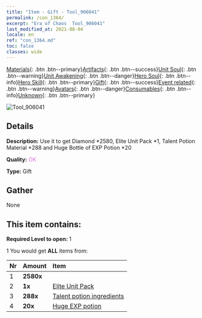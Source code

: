 ```yaml
---
title: "Item - Gift - Tool_906041"
permalink: /con_1364/
excerpt: "Era of Chaos  Tool_906041"
last_modified_at: 2021-08-04
locale: en
ref: "con_1364.md"
toc: false
classes: wide
---
```

 [Materials](/Items/){: .btn .btn--primary}[Artifacts](/Items/Artifacts/){: .btn .btn--success}[Unit Soul](/Items/UnitSoul/){: .btn .btn--warning}[Unit Awakening](/Items/UnitAwakening/){: .btn .btn--danger}[Hero Soul](/Items/HeroSoul/){: .btn .btn--info}[Hero Skill](/Items/HeroSkill/){: .btn .btn--primary}[Gift](/Items/Gift/){: .btn .btn--success}[Event related](/Items/Events/){: .btn .btn--warning}[Avatars](/Items/Avatars/){: .btn .btn--danger}[Consumables](/Items/Consumables/){: .btn .btn--info}[Unknown](/Items/Unknown/){: .btn .btn--primary}

 ![Tool_906041](/images/t/i_907116.png)

## Details
 **Description:** Use it to get Diamond *2580, Elite Unit Pack *1, Talent Potion Material *288 and Huge Bottle of EXP Potion *20

 **Quality:** <span style="color: #DA70D6">OK</span>

 **Type:** Gift

## Gather

  None

## This item contains:

 **Required Level to open:** 1

 1 You would get **ALL** items  from:

  | Nr | Amount |     Item    |
  |:---|:-------|:------------|
  | 1 |  **2580x** | <i class="fas fa-gem"/> |  | 
  | 2 |  **1x** | [Elite Unit Pack](/Items/con_1365/) |  | 
  | 3 |  **288x** | [Talent potion ingredients](/Items/con_1120/) |  | 
  | 4 |  **20x** | [Huge EXP potion](/Items/con_703/) |  | 
